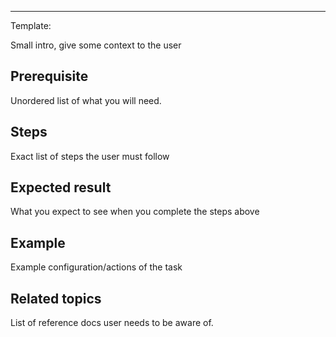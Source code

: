 <!--
title: "Inspect alerts"
sidebar_label: "Inspect alerts"
custom_edit_url: "https://github.com/netdata/netdata/blob/master/docs/tasks/alerting/inspect-alerts.md"
learn_status: "Published"
learn_topic_type: "Tasks"
learn_rel_path: "alerting"
learn_docs_purpose: "Instructions on how the user can see their active alerts"
-->

**********************************************************************
Template:

Small intro, give some context to the user

## Prerequisite

Unordered list of what you will need. 

## Steps

Exact list of steps the user must follow

## Expected result

What you expect to see when you complete the steps above

## Example

Example configuration/actions of the task

## Related topics

List of reference docs user needs to be aware of.

